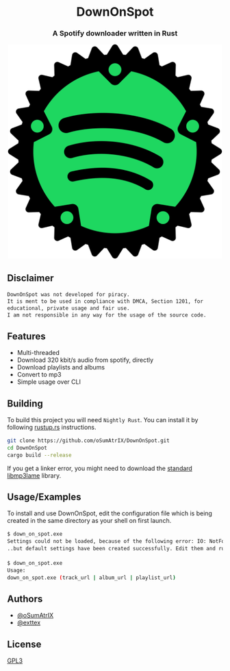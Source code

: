 <div align="center">

# DownOnSpot

### A Spotify downloader written in Rust

<img src="assets/icon.svg" alt="drawing" width="500"/>
</div>

## Disclaimer

```text
DownOnSpot was not developed for piracy.
It is ment to be used in compliance with DMCA, Section 1201, for educational, private usage and fair use.
I am not responsible in any way for the usage of the source code.
```

## Features

- Multi-threaded
- Download 320 kbit/s audio from spotify, directly
- Download playlists and albums
- Convert to mp3
- Simple usage over CLI

## Building

To build this project you will need `Nightly Rust`. You can install it by following [rustup.rs](https://rustup.rs) instructions.

```bash
git clone https://github.com/oSumAtrIX/DownOnSpot.git
cd DownOnSpot
cargo build --release
```

If you get a linker error, you might need to download the [standard libmp3lame](https://www.rarewares.org/mp3-lame-libraries.php#libmp3lame) library.

## Usage/Examples

To install and use DownOnSpot, edit the configuration file which is being created in the same directory as your shell on first launch.

```bash
$ down_on_spot.exe
Settings could not be loaded, because of the following error: IO: NotFound No such file or directory. (os error 2)...
..but default settings have been created successfully. Edit them and run the program again.

$ down_on_spot.exe
Usage:
down_on_spot.exe (track_url | album_url | playlist_url)
```

## Authors

- [@oSumAtrIX](https://osumatrix.me/#github)
- [@exttex](https://git.freezer.life/exttex)

## License

[GPL3](https://choosealicense.com/licenses/agpl-3.0/)
